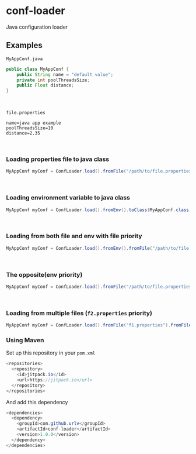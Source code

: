 # conf-loader
Java configuration loader
<br>

## Examples

`MyAppConf.java`
```java
public class MyAppConf {
    public String name = "default value";
    private int poolThreadsSize;
    public Float distance;
}
```
<br>

`file.properties`
```properties
name=java app example
poolThreadsSize=10
distance=2.35
```
<br>

### Loading properties file to java class
```java
MyAppConf myConf = ConfLoader.load().fromFile("/path/to/file.properties").toClass(MyAppConf.class);
```
<br>

### Loading environment variable to java class
```java
MyAppConf myConf = ConfLoader.load().fromEnv().toClass(MyAppConf.class);
```

<br>

### Loading from both file and env with file priority
```java
MyAppConf myConf = ConfLoader.load().fromEnv().fromFile("/path/to/file.properties").toClass(MyAppConf.class);
```

<br>

### The opposite(env priority)
```java
MyAppConf myConf = ConfLoader.load().fromFile("/path/to/file.properties").fromEnv().toClass(MyAppConf.class);
```

<br>

### Loading from multiple files (`f2.properties` priority)
```java
MyAppConf myConf = ConfLoader.load().fromFile("f1.properties").fromFile("f2.properties").toClass(MyAppConf.class);
```

### Using Maven
Set up this repository in your `pom.xml`
```java
<repositories>
  <repository>
    <id>jitpack.io</id>
    <url>https://jitpack.io</url>
  </repository>
</repositories>
```
And add this dependency
```java
<dependencies>
  <dependency>
    <groupId>com.github.urlv</groupId>
    <artifactId>conf-loader</artifactId>
    <version>1.0.0</version>
  </dependency>
</dependencies>
```
